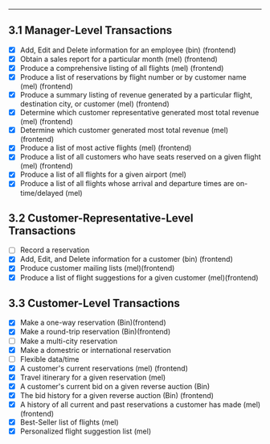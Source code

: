 
---------------------

## 3.1 Manager-Level Transactions
	
- [x] Add, Edit and Delete information for an employee (bin) (frontend)
- [x] Obtain a sales report for a particular month (mel) (frontend)
- [x] Produce a comprehensive listing of all flights (mel) (frontend)
- [x] Produce a list of reservations by flight number or by customer name (mel) (frontend)
- [x] Produce a summary listing of revenue generated by a particular flight, destination city, or customer (mel) (frontend)
- [x] Determine which customer representative generated most total revenue (mel) (frontend)
- [x] Determine which customer generated most total revenue (mel) (frontend)
- [x] Produce a list of most active flights (mel) (frontend)
- [x] Produce a list of all customers who have seats reserved on a given flight (mel) (frontend)
- [x] Produce a list of all flights for a given airport (mel) 
- [x] Produce a list of all flights whose arrival and departure times are on-time/delayed (mel)

## 3.2 Customer-Representative-Level Transactions

- [ ] Record a reservation
- [x] Add, Edit, and Delete information for a customer (bin) (frontend)
- [x] Produce customer mailing lists (mel)(frontend)
- [x] Produce a list of flight suggestions for a given customer (mel)(frontend)

## 3.3 Customer-Level Transactions

- [x] Make a one-way reservation (Bin)(frontend)
- [x] Make a round-trip reservation (Bin)(frontend)
- [ ] Make a multi-city reservation
- [x] Make a domestric or international reservation
- [ ] Flexible data/time
- [x] A customer's current reservations (mel) (frontend)
- [x] Travel itinerary for a given reservation (mel) 
- [x] A customer's current bid on a given reverse auction (Bin)
- [x] The bid history for a given reverse auction (Bin) (frontend)
- [x] A history of all current and past reservations a customer has made (mel) (frontend)
- [x] Best-Seller list of flights (mel)
- [x] Personalized flight suggestion list (mel)
